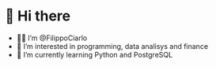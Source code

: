# 👋 Hi there

- 🙋‍♂ I’m @FilippoCiarlo
- 👀 I’m interested in programming, data analisys and finance
- 🌱 I’m currently learning Python and PostgreSQL
